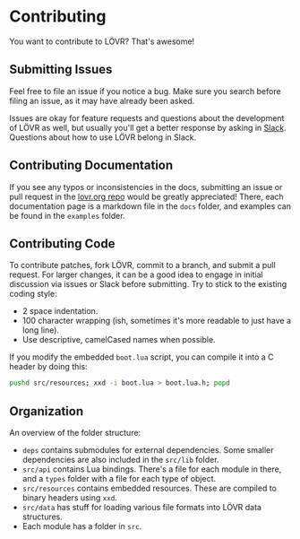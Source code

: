 Contributing
===

You want to contribute to LÖVR?  That's awesome!

Submitting Issues
---

Feel free to file an issue if you notice a bug.  Make sure you search before filing an issue, as it
may have already been asked.

Issues are okay for feature requests and questions about the development of LÖVR as well, but
usually you'll get a better response by asking in
[Slack](https://join.slack.com/ifyouwannabemylovr/shared_invite/MTc5ODk2MjE0NDM3LTE0OTQxMTIyMDEtMzdhOGVlODFhYg).
Questions about how to use LÖVR belong in Slack.

Contributing Documentation
---

If you see any typos or inconsistencies in the docs, submitting an issue or pull request in the
[lovr.org repo](https://github.com/bjornbytes/lovr.org) would be greatly appreciated!  There, each
documentation page is a markdown file in the `docs` folder, and examples can be found in the
`examples` folder.

Contributing Code
---

To contribute patches, fork LÖVR, commit to a branch, and submit a pull request.  For larger
changes, it can be a good idea to engage in initial discussion via issues or Slack before
submitting.  Try to stick to the existing coding style:

- 2 space indentation.
- 100 character wrapping (ish, sometimes it's more readable to just have a long line).
- Use descriptive, camelCased names when possible.

If you modify the embedded `boot.lua` script, you can compile it into a C header by doing this:

```sh
pushd src/resources; xxd -i boot.lua > boot.lua.h; popd
```

Organization
---

An overview of the folder structure:

- `deps` contains submodules for external dependencies.  Some smaller dependencies are also included
in the `src/lib` folder.
- `src/api` contains Lua bindings.  There's a file for each module in there, and a `types` folder
with a file for each type of object.
- `src/resources` contains embedded resources.  These are compiled to binary headers using `xxd`.
- `src/data` has stuff for loading various file formats into LÖVR data structures.
- Each module has a folder in `src`.
